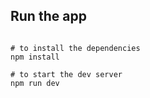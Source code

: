 ## Run the app

```shell

# to install the dependencies
npm install

# to start the dev server
npm run dev

```
